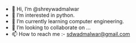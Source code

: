 - 👋 Hi, I’m @shreywadmalwar
- 👀 I’m interested in python. 
- 🌱 I’m currently learning computer engineering. 
- 💞️ I’m looking to collaborate on ...
- 📫 How to reach me :- sdwadmalwar@gmail.com

<!---
shreywadmalwar/shreywadmalwar is a ✨ special ✨ repository because its `README.md` (this file) appears on your GitHub profile.
You can click the Preview link to take a look at your changes.
--->
